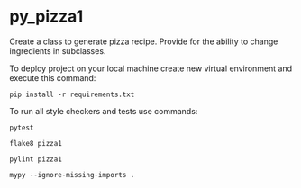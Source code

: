 # py_pizza1

Create a class to generate pizza recipe. Provide for the ability to change ingredients in subclasses.

To deploy project on your local machine create new virtual environment and execute this command:

`pip install -r requirements.txt`

To run all style checkers and tests use commands:

`pytest `

`flake8 pizza1`

`pylint pizza1`

`mypy --ignore-missing-imports .`
